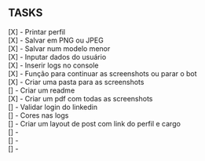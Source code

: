## TASKS

[X] - Printar perfil <br/>
[X] - Salvar em PNG ou JPEG <br/>
[X] - Salvar num modelo menor <br/>
[X] - Inputar dados do usuário <br/>
[X] - Inserir logs no console <br/>
[X] - Função para continuar as screenshots ou parar o bot <br/>
[X] - Criar uma pasta para as screenshots <br/>
[] - Criar um readme <br/>
[X] - Criar um pdf com todas as screenshots <br/>
[] - Validar login do linkedin <br/>
[] - Cores nas logs <br/>
[] - Criar um layout de post com link do perfil e cargo <br/>
[] - <br/>
[] - <br/>
[] - <br/>
